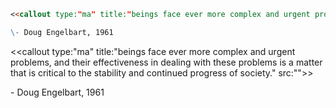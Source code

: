 ```md
<<callout type:"ma" title:"beings face ever more complex and urgent problems, and their effectiveness in dealing with these problems is a matter that is critical to the stability and continued progress of society." src:"">>

\- Doug Engelbart, 1961
```

<<callout type:"ma" title:"beings face ever more complex and urgent problems, and their effectiveness in dealing with these problems is a matter that is critical to the stability and continued progress of society." src:"">>

\- Doug Engelbart, 1961